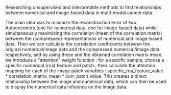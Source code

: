 Researching unsupervised and interpretable methods to find relationships between numerical and image-based data in multi-modal cancer data.

The main idea was to minimize the reconstruction error of two Autoencoders (one for numerical data, one for image-based data) while simultaneously maximizing the correlation (mean of the correlation matrix) between the (compressed) representations
of numerical and image-based data. Then we can calculate the correlation coefficients between the original numerical/image data and the compressed numerical/image data respectively, and by using these and the obtained correlation matrix mean, we 
introduce a "attention" weight function : for a specific sample, choose a specific numerical (rna) feature and patch ; then calculate the attention mapping for each of the image patch variables : specific_rna_feature_value * correlation_matrix_mean * curr_patch_value.
This creates a direct relationship between the image and numerical data, which can then be used to display the numerical data influence on the image data.
